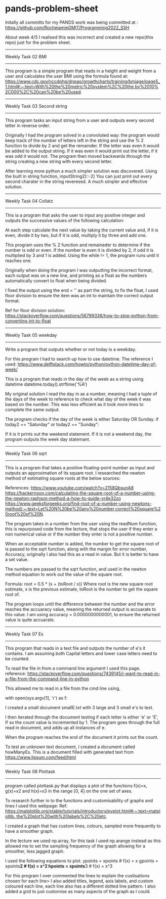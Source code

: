 # pands-problem-sheet

Initally all committs for my PANDS work was being committed at :
https://github.com/RochejamieGMIT/Programming2022_SSH

About week 4/5 I realised this was incorrect and created a new repo(this repo) just for the problem sheet.

*****************
Weekly Task 02
BMI
******************

This program is a simple program that reads in a height and weight from a user 
and calculates the user BMI using the formula found at:
https://www.cdc.gov/nccdphp/dnpao/growthcharts/training/bmiage/page5_1.html#:~:text=With%20the%20metric%20system%2C%20the,by%2010%2C000%2C%20can%20be%20used.

*****************
Weekly Task 03
Second string
******************

This program tasks an input string from a user and outputs every second letter in reverse order.

Originally I had the program solved in a convoluted way: the program would keep track of the number of letters left in the string and use the % 2 function to divide by 2 and get the remainder. If the letter was even it would be added to the output string. If it was even it would print out the letter, if it was odd it would not. The program then moved backwards through the string creating a new string with every second letter. 

After learning more python a much simpler solution was discovered. 
Using the built in string function, inputString2[::-2]
You can just print out every second charater in the string reveresed. 
A much simpler and effective solution. 

*****************
Weekly Task 04
Collatz
******************
This ia a program that asks the user to input any positive integer and outputs the successive values of the following calculation:

At each step calculate the next value by taking the current value and, if it is even, divide it by two, but if it is odd, multiply it by three and add one.

This program uses the % 2 function and remaineder to determine if the number is odd or even. 
If the number is even it is divided by 2, if odd it is multiplied by 3 and 1 is added.
Using the while != 1, the program runs until it reaches one.

Originally when doing the program I was outputting the incorrect format, each output was on a new line, and printing as a float as the numbers automatically convert to float when being divided. 

I fixed the output using the end = '' as part the string, 
to fix the float, I used floor division to ensure the item was an int to maintain the correct output format.

Ref for floor division solution: 
https://stackoverflow.com/questions/56799336/how-to-stop-python-from-converting-int-to-float

*****************
Weekly Task 05
weekday
******************
Write a program that outputs whether or not today is a weekday.

For this program I had to search up how to use datetime. 
The reference I used: 
https://www.delftstack.com/howto/python/python-datetime-day-of-week/

This is a program that reads in the day of the week as a string using datetime
datetime.today().strftime('%A')

My original solution I read the day in as a number, meaning I had a tuple of the days of the week to reference to check what day of the week it was based on the number. 
This was less efficient as it took more lines to complete the same output. 

The program checks if the day of the week is either Saturday OR Sunday. 
if today2 == "Saturday" or today2 == "Sunday":

If it is it prints out the weekend statement. 
If it is not a weekend day, the program outputs the week day statemant. 


*****************
Weekly Task 06
sqrt
******************
This is a program that takes a positive floating-point number as input and outputs an approximation of its square root.
I researched the newton method of estimating square roots at the below sources: 

References: https://www.youtube.com/watch?v=2158QbsunA8
 https://hackernoon.com/calculating-the-square-root-of-a-number-using-the-newton-raphson-method-a-how-to-guide-yr4e32zo
 https://www.geeksforgeeks.org/find-root-of-a-number-using-newtons-method/:~:text=Let%20N%20be%20any%20number,correct%20square%20root%20of%20N.

 The program takes in a number from the user using the readNum function, this is repurposed code from the lecture, that stops the user if they enter a non numerical value or if the number they enter is not a positive number.

 When an acceptable number is added, the number to get the square root of is passed to the sqrt function, along with the margin for error number, Accuracy, originally I also had this as a read in value. But it is better to have a set value. 

 The numbers are passed to the sqrt function, and used in the newton method equation to work out the value of the square root. 
 
 Formula:
 root = 0.5 * (x + (toRoot / x))
 Where root is the new square root estimate, x is the previous estimate, toRoot is the number to get the square root of.


 The program loops until the difference between the number and the error reaches the accuaracy value, meaning the returned output is accuarate to this value. I am using accuracy  = 0.0000000000001, to ensure the returned value is quite accuarate. 

 *****************
Weekly Task 07
Es
******************
This program that reads in a text file and outputs the number of e's it contains.
I am assuming both Capital letters and lower case letters need to be counted.

To read the file in from a command line argument I used this page.
reference:
https://stackoverflow.com/questions/7439145/i-want-to-read-in-a-file-from-the-command-line-in-python

This allowed me to read in a file from the cmd line using, 

with open(sys.argv[1], 'r') as f:

I created a small document smallE.txt with 3 large and 3 small e's to test. 

I then iterated through the document testing if each letter is either 'e' or 'E', If so the count value is incremented by 1. 
The program goes through the full read in document, and adds up all instances of e. 

When the program reaches the end of the document it prints out the count. 

To test an unknown text document, I created a document called howManyEs. This is a  document filled with generated text from https://www.lipsum.com/feed/html 


*****************
Weekly Task 08
Plottask 
******************
program called plottask.py that displays a plot of the functions f(x)=x, g(x)=x2 and h(x)=x3 in the range [0, 4] on the one set of axes.

To research further in to the functions and customisability of graphs and lines I used this webpage:
Ref:
https://matplotlib.org/stable/tutorials/introductory/pyplot.html#:~:text=matplotlib.,the%20plot%20with%20labels%2C%20etc.

I created a graph that has custom lines, colours, sampled more frequently to have a smoother graph.

In the lecture we used np.array, for this task I used np.arange instead as this allowed me to set the sampling frequency of the graph allowing for a smoother, less jagged graph.

I used the following equations to plot. 
ypoints = xpoints # f(x) = x
gpoints = xpoints**2 # f(x) = x^2
hpoints = xpoints**3 # f(x) = x^3

For this program I over commented the lines to explain the custisations chosen for each line>
I also added titles, legend, axis labels, and custom coloured each line, each line also has a different dotted line pattern. I also added a grid to just customise as many aspects of the graph as I could.